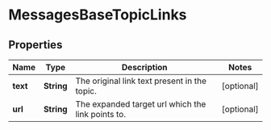 

# MessagesBaseTopicLinks


## Properties

Name | Type | Description | Notes
------------ | ------------- | ------------- | -------------
**text** | **String** | The original link text present in the topic.  |  [optional]
**url** | **String** | The expanded target url which the link points to.  |  [optional]



